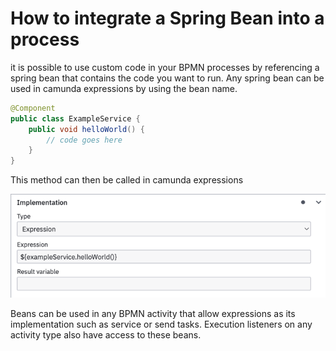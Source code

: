 # How to integrate a Spring Bean into a process

it is possible to use custom code in your BPMN processes by referencing a spring bean that contains the code you want 
to run. Any spring bean can be used in camunda expressions by using the bean name.
 
```java
@Component
public class ExampleService {
    public void helloWorld() {
        // code goes here
    }
}
```

This method can then be called in camunda expressions

![Configuration of bean expression in camunda modeller](img/camunda-config.png)

Beans can be used in any BPMN activity that allow expressions as its implementation such as service or send tasks.
Execution listeners on any activity type also have access to these beans.    
